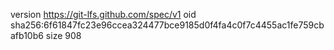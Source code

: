 version https://git-lfs.github.com/spec/v1
oid sha256:6f61847fc23e96ccea324477bce9185d0f4fa4c0f7c4455ac1fe759cbafb10b6
size 908
